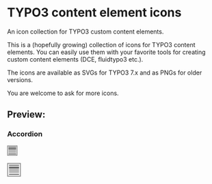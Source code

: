 # TYPO3 content element icons
An icon collection for TYPO3 custom content elements.

This is a (hopefully growing) collection of icons for TYPO3 content elements.
You can easily use them with your favorite tools for creating custom content elements (DCE, fluidtypo3 etc.).

The icons are available as SVGs for TYPO3 7.x and as PNGs for older versions.

You are welcome to ask for more icons.

## Preview:

### Accordion

![](Resources/Public/Icons/Content/Accordion.png)

![](Previews/Accordion.png)
